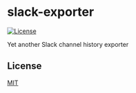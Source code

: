# slack-exporter

[![License](https://img.shields.io/badge/license-MIT-blue.svg)](https://opensource.org/licenses/MIT)

Yet another Slack channel history exporter

## License

[MIT](https://opensource.org/licenses/MIT)